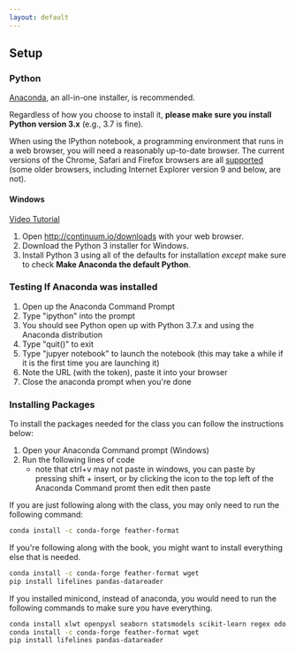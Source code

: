 ```yaml
---
layout: default
---
```


## Setup

### Python
<a href="https://www.anaconda.com/download/">Anaconda</a>,
an all-in-one installer, is recommended.

Regardless of how you choose to install it,
<strong>please make sure you install Python version 3.x</strong>
(e.g., 3.7 is fine).

When using the IPython notebook, a programming environment
that runs in a web browser, you will need a reasonably
up-to-date browser. The current versions of the Chrome, Safari and
Firefox browsers are all
<a href="http://ipython.org/ipython-doc/2/install/install.html#browser-compatibility">supported</a>
(some older browsers, including Internet Explorer version 9
and below, are not).

#### Windows
<a href="https://www.youtube.com/watch?v=xxQ0mzZ8UvA">Video Tutorial</a>
<ol>
<li>Open <a href="https://www.anaconda.com/download/">http://continuum.io/downloads</a> with your web browser.</li>
<li>Download the Python 3 installer for Windows.</li>
<li>Install Python 3 using all of the defaults for installation <em>except</em> make sure to check <strong>Make Anaconda the default Python</strong>.</li>
</ol>

<!--
#### Mac OS X
<a href="https://www.youtube.com/watch?v=TcSAln46u9U">Video Tutorial</a>
<ol>
<li>Open <a href="http://continuum.io/downloads">http://continuum.io/downloads</a> with your web browser.</li>
<li>Download the Python 3 installer for OS X.</li>
<li>Install Python 3 using all of the defaults for installation.</li>
</ol>

#### Linux
<ol>
<li>Open <a href="http://continuum.io/downloads">http://continuum.io/downloads</a> with your web browser.</li>
<li>Download the Python 3 installer for Linux.<br>
(Installation requires using the shell. If you aren't
comfortable doing the installation yourself
stop here and request help at the workshop.)
</li>
<li>
Open a terminal window.
</li>
<li>
Type <pre>bash Anaconda3-</pre> and then press
tab. The name of the file you just downloaded should
appear. If it does not, navigate to the folder where you
downloaded the file, for example with:
<pre>cd Downloads</pre>
Then, try again.
</li>
<li>
Press enter. You will follow the text-only prompts. To move through
the text, press the space key. Type <code>yes</code> and
press enter to approve the license. Press enter to approve the
default location for the files. Type <code>yes</code> and
press enter to prepend Anaconda to your <code>PATH</code>
(this makes the Anaconda distribution the default Python).
</li>
<li>
Close the terminal window.
</ol>
-->

### Testing If Anaconda was installed


1. Open up the Anaconda Command Prompt
2. Type "ipython" into the prompt
3. You should see Python open up with Python 3.7.x and using the Anaconda distribution
4. Type "quit()" to exit
5. Type "jupyer notebook" to launch the notebook (this may take a while if it is the first time you are launching it)
6. Note the URL (with the token), paste it into your browser
7. Close the anaconda prompt when you're done

### Installing Packages

To install the packages needed for the class you can follow the instructions below:

1. Open your Anaconda Command prompt (Windows)
2. Run the following lines of code
    - note that ctrl+v may not paste in windows,
	  you can paste by pressing shift + insert,
	  or by clicking the icon to the top left of the Anaconda Command promt then edit then paste

If you are just following along with the class, you may only need to run the following command:

```bash
conda install -c conda-forge feather-format
```

If you're following along with the book,
you might want to install everything else that is needed.

```bash
conda install -c conda-forge feather-format wget
pip install lifelines pandas-datareader
```

If you installed minicond, instead of anaconda,
you would need to run the following commands to make sure you have everything.

``` bash
conda install xlwt openpyxl seaborn statsmodels scikit-learn regex odo numba
conda install -c conda-forge feather-format wget
pip install lifelines pandas-datareader
```
